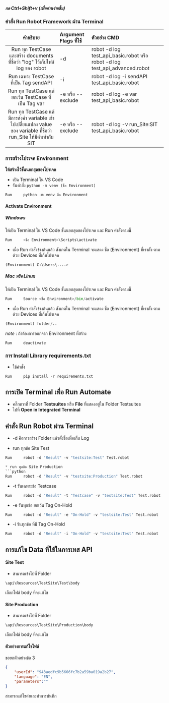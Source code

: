 ##### กด Ctrl+Shift+v (เพื่ออ่านง่ายขึ้น)

###  **คำสั่ง Run Robot Framework ผ่าน Terminal**

|คำอธิบาย|Argument Flags ที่ใช้|ตัวอย่าง CMD|
| :----: | :---- | :---- |
|Run ทุก TestCase และสร้าง documents ที่ชื่อว่า "log" ไว้เก็บไฟล์ log ของ robot|-d|robot -d log test_api_basic.robot หรือ robot -d log test_api_advanced.robot|
|Run เฉพาะ TestCase ที่เป็น Tag sendAPI|-i|robot -d log -i sendAPI test_api_basic.robot|
|Run ทุก TestCase แต่ ยกเว้น TestCase ที่เป็น Tag var|-e หรือ --exclude|robot -d log -e var test_api_basic.robot|
|Run ทุก TestCase แต่มีการส่งค่า variable เข้าไปเปลื่ยนแปลง value ของ variable ที่ชื่อว่า run_Site ให้มีค่าเท่ากับ SIT |-e หรือ --exclude|robot -d log -v run_Site:SIT test_api_basic.robot|

### การสร้างโปรเจค **Environment**

__ให้สร้างไว้ชั้นนอกสุดของโปรเจค__
* เปิด Terminal ใน VS Code
* รันคำสั่ง `python -m venv (ชื่อ Environment)` 

```python
Run     python -m venv ชื่อ Environment
```

#### Activate Environment 
##### Windows 
  
  ให้เปิด Terminal ใน VS Code ชั้นนอกสุดของโปรเจค  และ Run คำสั่งตามนี้

```python
Run     <ชื่อ Environment>\Scripts\activate
```
* เมื่อ Run คำสั่งข้างต้นแล้ว สังเกตใน Terminal จะแสดง ชื่อ (Environment) ที่เราตั้ง ตามด้วย Devices ที่เก็บโปรเจค
```python
(Environment) C:\Users\....>
```
##### Mac หรือ Linux
  
  ให้เปิด Terminal ใน VS Code ชั้นนอกสุดของโปรเจค  และ Run คำสั่งตามนี้

```python
Run     Source <ชื่อ Environment>/bin/activate
```
* เมื่อ Run คำสั่งข้างต้นแล้ว สังเกตใน Terminal จะแสดง ชื่อ (Environment) ที่เราตั้ง ตามด้วย Devices ที่เก็บโปรเจค
```python
(Environment) folder/..
```

*note* :  ถ้าต้องการออกจาก Environment ที่สร้าง
```python
Run     deactivate
```

### การ Install Library **requirements.txt**  
* ใช้คำสั่ง
```python
Run     pip install -r requirements.txt
```

## การเปิด Terminal เพื่อ Run Automate
* คลิ๊กขวาที่ Folder **Testsuites** หรือ **File** ที่แสดงอยู่ใน Folder Testsuites
* ไปที่ **Open in Integrated Terminal**
## คำสั่ง Run Robot ผ่าน Terminal

* -d    คือการสร้าง Folder แล้วตั้งชื่อเพื่อเก็บ Log

* run ทุกข้อ Site Test
```python
Run     robot -d "Result" -v "testsite:Test" Test.robot

* run ทุกข้อ Site Production
```python
Run     robot -d "Result" -v "testsite:Production" Test.robot
```

* -t    รันเฉพาะข้อ Testcase
```python
Run     robot -d "Result" -t "Testcase" -v "testsite:Test" Test.robot
```

* -e    รันทุกข้อ ยกเว้น Tag On-Hold

```python
Run     robot -d "Result" -e "On-Hold" -v "testsite:Test" Test.robot
```
* -i    รันทุกข้อ ที่มี Tag On-Hold
```python
Run     robot -d "Result" -i "On-Hold" -v "testsite:Test" Test.robot
```

## การแก้ไข Data ที่ใช้ในการเทส API

#### Site Test 
* สามารถเข้าไปที่ Folder 
```command
\api\Resources\TestSite\Test\body
```
เลือกไฟล์ body ที่จะแก้ไข


#### Site Production 
* สามารถเข้าไปที่ Folder 
```command
\api\Resources\TestSite\Production\body
```
เลือกไฟล์ body ที่จะแก้ไข

#### ตัวอย่างการแก้ไขไฟล์

ขอยกตัวอย่างข้อ 3 

```json
{
    "userId": "943aedfc9b5666fc7b2a59ba019a2b27",
    "language": "EN",
    "parameters":""
}
```
สามารถแก้ไขค่าและทำการบันทึก
